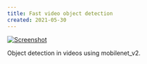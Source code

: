 ```yaml
---
title: Fast video object detection
created: 2021-05-30
---
```


[![Screenshot](https://craigmerchant.dev/samples/video_detection/screenshot.jpg)](https://craigmerchant.dev/samples/video_detection)


Object detection in videos using mobilenet_v2.

